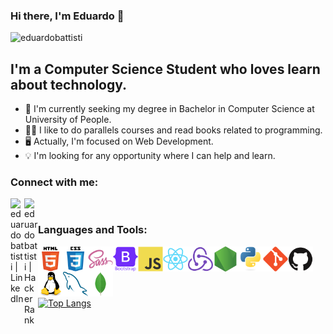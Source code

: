 ### Hi there, I'm Eduardo 👋

<p align="left"> <img src="https://komarev.com/ghpvc/?username=eduardobattisti&label=Profile%20views&color=0e75b6&style=flat" alt="eduardobattisti" /> </p>

## I'm a Computer Science Student who loves learn about technology.

- :brain: I'm currently seeking my degree in Bachelor in Computer Science at University of People.
- :man_student: I like to do parallels courses and read books related to programming.
- :desktop_computer: Actually, I'm focused on Web Development.
- :bulb: I'm looking for any opportunity where I can help and learn.

### Connect with me:

[<img align="left" alt="eduardobattisti | LinkedIn" width="22px" src="https://cdn.jsdelivr.net/npm/simple-icons@v3/icons/linkedin.svg" />][linkedin]
[<img align="left" alt="eduardobattisti | HackerRank" width="22px" src="https://cdn.jsdelivr.net/npm/simple-icons@v3/icons/hackerrank.svg" />][hackerrank]

<br />

### Languages and Tools:

<img align="left" alt="HTML5" width="40px" height="40px" src="https://raw.githubusercontent.com/devicons/devicon/master/icons/html5/html5-original-wordmark.svg" />
<img align="left" alt="CSS3" width="40px" height="40px" src="https://raw.githubusercontent.com/devicons/devicon/master/icons/css3/css3-original-wordmark.svg" />
<img align="left" alt="Sass" width="40px" height="40px" src="https://raw.githubusercontent.com/devicons/devicon/master/icons/sass/sass-original.svg" />
<img align="left" alt="Bootstrap" width="40px" height="40px" src="https://raw.githubusercontent.com/devicons/devicon/master/icons/bootstrap/bootstrap-plain-wordmark.svg" />
<img align="left" alt="Javascript" width="40px" height="40px" src="https://raw.githubusercontent.com/devicons/devicon/master/icons/javascript/javascript-original.svg" />
<img align="left" alt="ReactJS" width="40px" height="40px" src="https://raw.githubusercontent.com/devicons/devicon/master/icons/react/react-original.svg" />
<img align="left" alt="Redux" width="40px" height="40px" src="https://raw.githubusercontent.com/devicons/devicon/master/icons/redux/redux-original.svg" />
<img align="left" alt="NodeJS" width="40px" height="40px" src="https://raw.githubusercontent.com/devicons/devicon/master/icons/nodejs/nodejs-original.svg" />
<img align="left" alt="Python" width="40px" height="40px" src="https://raw.githubusercontent.com/devicons/devicon/master/icons/python/python-original.svg" />
<img align="left" alt="Git" width="40px" height="40px" src="https://raw.githubusercontent.com/devicons/devicon/master/icons/git/git-original.svg" />
<img align="left" alt="Github" width="40px" height="40px" src="https://raw.githubusercontent.com/devicons/devicon/master/icons/github/github-original.svg" />
<img align="left" alt="Linux" width="40px" height="40px" src="https://raw.githubusercontent.com/devicons/devicon/master/icons/linux/linux-original.svg" />
<img align="left" alt="MySQL" width="40px" height="40px" src="https://raw.githubusercontent.com/devicons/devicon/master/icons/mysql/mysql-original.svg" />
<img align="left" alt="Mongodb" width="40px" height="40px" src="https://raw.githubusercontent.com/devicons/devicon/master/icons/mongodb/mongodb-original.svg" />


<br />
<br />
<br />
<br />

[![Top Langs](https://github-readme-stats.vercel.app/api/top-langs/?username=eduardobattisti&layout=compact)](https://github.com/eduardobattisti/github-readme-stats)

[linkedin]:https://www.linkedin.com/in/eduardo-battisti-59793b187/
[hackerrank]:https://www.hackerrank.com/eduardobattisti

